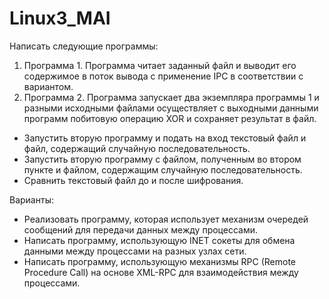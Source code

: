# Linux3_MAI

Написать следующие программы:
1. Программа 1. Программа читает заданный файл и выводит его содержимое в поток
вывода с применение IPC в соответствии с вариантом.
2. Программа 2. Программа запускает два экземпляра программы 1 и разными
исходными файлами осуществляет с выходными данными программ побитовую
операцию XOR и сохраняет результат в файл.
* Запустить вторую программу и подать на вход текстовый файл и файл,
содержащий случайную последовательность.
* Запустить вторую программу с файлом, полученным во втором пункте и
файлом, содержащим случайную последовательность.
* Сравнить текстовый файл до и после шифрования.



Варианты:
- Реализовать программу, которая использует механизм очередей сообщений для
передачи данных между процессами.
- Написать программу, использующую INET сокеты для обмена данными между
процессами на разных узлах сети.
- Написать программу, использующую механизмы RPC (Remote Procedure Call)
на основе XML-RPC для взаимодействия между процессами.
